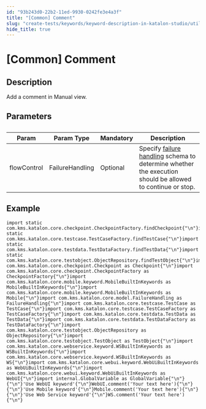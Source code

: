 ```yaml
---
id: "93b243d0-22b2-11ed-9930-0242fe3e4a3f"
title: "[Common] Comment"
slug: "create-tests/keywords/keyword-description-in-katalon-studio/utilities-keywords/common-comment"
hide_title: true
---
```


# <a id="id_0" class="anchor_top_offset"/><a id="ariaid-title1" class="anchor_top_offset"/>[Common] Comment


## <a id="id_0__id_1" class="anchor_top_offset"/>Description  

              
<p xmlns="http://www.w3.org/1999/xhtml" className="p">Add a comment in Manual view.</p> 
      

## <a id="id_0__id_2" class="anchor_top_offset"/>Parameters  

              
<table xmlns="http://www.w3.org/1999/xhtml" className="table anchor_top_offset" id="id_0__c319d278-0a32-4e46-85f4-e00c6c217a9a"><caption /><thead className="thead"><tr className><th className="entry anchor_top_offset" id="id_0__c319d278-0a32-4e46-85f4-e00c6c217a9a__entry__1">Param</th><th className="entry anchor_top_offset" id="id_0__c319d278-0a32-4e46-85f4-e00c6c217a9a__entry__2">Param Type</th><th className="entry anchor_top_offset" id="id_0__c319d278-0a32-4e46-85f4-e00c6c217a9a__entry__3">Mandatory</th><th className="entry anchor_top_offset" id="id_0__c319d278-0a32-4e46-85f4-e00c6c217a9a__entry__4">Description</th></tr></thead><tbody className="tbody"><tr className><td className="entry" headers="id_0__c319d278-0a32-4e46-85f4-e00c6c217a9a__entry__1 id_0__c319d278-0a32-4e46-85f4-e00c6c217a9a__entry__2 id_0__c319d278-0a32-4e46-85f4-e00c6c217a9a__entry__3 id_0__c319d278-0a32-4e46-85f4-e00c6c217a9a__entry__4 ">flowControl</td><td className="entry" headers="id_0__c319d278-0a32-4e46-85f4-e00c6c217a9a__entry__1 id_0__c319d278-0a32-4e46-85f4-e00c6c217a9a__entry__2 id_0__c319d278-0a32-4e46-85f4-e00c6c217a9a__entry__3 id_0__c319d278-0a32-4e46-85f4-e00c6c217a9a__entry__4 ">FailureHandling</td><td className="entry" headers="id_0__c319d278-0a32-4e46-85f4-e00c6c217a9a__entry__1 id_0__c319d278-0a32-4e46-85f4-e00c6c217a9a__entry__2 id_0__c319d278-0a32-4e46-85f4-e00c6c217a9a__entry__3 id_0__c319d278-0a32-4e46-85f4-e00c6c217a9a__entry__4 ">Optional</td><td className="entry" headers="id_0__c319d278-0a32-4e46-85f4-e00c6c217a9a__entry__1 id_0__c319d278-0a32-4e46-85f4-e00c6c217a9a__entry__2 id_0__c319d278-0a32-4e46-85f4-e00c6c217a9a__entry__3 id_0__c319d278-0a32-4e46-85f4-e00c6c217a9a__entry__4 ">Specify <a className="xref" href="/docs/maintain/configure-failure-handling-settings-in-katalon-studio">failure handling</a> schema to         determine whether the execution should be allowed to continue or         stop.</td></tr></tbody></table> 
      

## <a id="id_0__id_3" class="anchor_top_offset"/>Example 

                      
<pre xmlns="http://www.w3.org/1999/xhtml" className="pre codeblock"><code>import static com.kms.katalon.core.checkpoint.CheckpointFactory.findCheckpoint{"\n"}import static com.kms.katalon.core.testcase.TestCaseFactory.findTestCase{"\n"}import static com.kms.katalon.core.testdata.TestDataFactory.findTestData{"\n"}import static com.kms.katalon.core.testobject.ObjectRepository.findTestObject{"\n"}import com.kms.katalon.core.checkpoint.Checkpoint as Checkpoint{"\n"}import com.kms.katalon.core.checkpoint.CheckpointFactory as CheckpointFactory{"\n"}import com.kms.katalon.core.mobile.keyword.MobileBuiltInKeywords as MobileBuiltInKeywords{"\n"}import com.kms.katalon.core.mobile.keyword.MobileBuiltInKeywords as Mobile{"\n"}import com.kms.katalon.core.model.FailureHandling as FailureHandling{"\n"}import com.kms.katalon.core.testcase.TestCase as TestCase{"\n"}import com.kms.katalon.core.testcase.TestCaseFactory as TestCaseFactory{"\n"}import com.kms.katalon.core.testdata.TestData as TestData{"\n"}import com.kms.katalon.core.testdata.TestDataFactory as TestDataFactory{"\n"}import com.kms.katalon.core.testobject.ObjectRepository as ObjectRepository{"\n"}import com.kms.katalon.core.testobject.TestObject as TestObject{"\n"}import com.kms.katalon.core.webservice.keyword.WSBuiltInKeywords as WSBuiltInKeywords{"\n"}import com.kms.katalon.core.webservice.keyword.WSBuiltInKeywords as WS{"\n"}import com.kms.katalon.core.webui.keyword.WebUiBuiltInKeywords as WebUiBuiltInKeywords{"\n"}import com.kms.katalon.core.webui.keyword.WebUiBuiltInKeywords as WebUI{"\n"}import internal.GlobalVariable as GlobalVariable{"\n"}{"\n"}'Use WebUI keyword'{"\n"}WebUI.comment('Your text here'){"\n"}{"\n"}'Use Mobile keyword'{"\n"}Mobile.comment('Your text here'){"\n"}{"\n"}'Use Web Service keyword'{"\n"}WS.comment('Your text here'){"\n"}</code></pre> 
            
